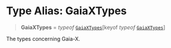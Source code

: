 # Type Alias: GaiaXTypes

> **GaiaXTypes** = *typeof* [`GaiaXTypes`](../variables/GaiaXTypes.md)\[keyof *typeof* [`GaiaXTypes`](../variables/GaiaXTypes.md)\]

The types concerning Gaia-X.
